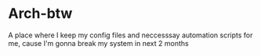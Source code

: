 # Arch-btw
A place where I keep my config files and neccesssay automation scripts for me,  cause I'm gonna break my system in next 2 months
